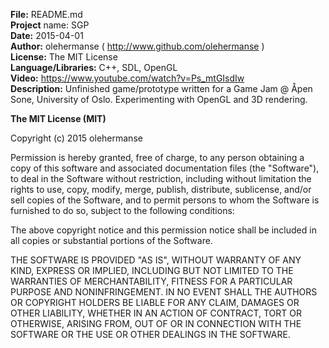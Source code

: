 **File:** README.md<br>
**Project** name: SGP<br>
**Date:** 2015-04-01<br>
**Author:** olehermanse ( http://www.github.com/olehermanse )<br>
**License:** The MIT License<br>
**Language/Libraries:** C++, SDL, OpenGL<br>
**Video:** https://www.youtube.com/watch?v=Ps_mtGIsdIw<br>
**Description:** Unfinished game/prototype written for a Game Jam @ Åpen Sone, 
University of Oslo. Experimenting with OpenGL and 3D rendering.

**The MIT License (MIT)**

Copyright (c) 2015 olehermanse

Permission is hereby granted, free of charge, to any person obtaining a copy
of this software and associated documentation files (the "Software"), to deal
in the Software without restriction, including without limitation the rights
to use, copy, modify, merge, publish, distribute, sublicense, and/or sell
copies of the Software, and to permit persons to whom the Software is
furnished to do so, subject to the following conditions:<br>

The above copyright notice and this permission notice shall be included in
all copies or substantial portions of the Software.<br>

THE SOFTWARE IS PROVIDED "AS IS", WITHOUT WARRANTY OF ANY KIND, EXPRESS OR
IMPLIED, INCLUDING BUT NOT LIMITED TO THE WARRANTIES OF MERCHANTABILITY,
FITNESS FOR A PARTICULAR PURPOSE AND NONINFRINGEMENT. IN NO EVENT SHALL THE
AUTHORS OR COPYRIGHT HOLDERS BE LIABLE FOR ANY CLAIM, DAMAGES OR OTHER
LIABILITY, WHETHER IN AN ACTION OF CONTRACT, TORT OR OTHERWISE, ARISING FROM,
OUT OF OR IN CONNECTION WITH THE SOFTWARE OR THE USE OR OTHER DEALINGS IN
THE SOFTWARE.<br>
<br>
